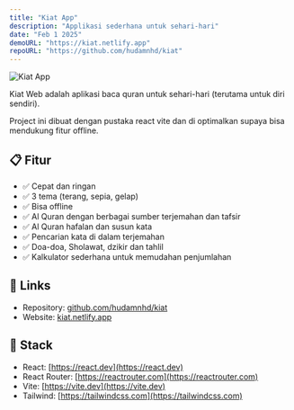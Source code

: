 ```yaml
---
title: "Kiat App"
description: "Applikasi sederhana untuk sehari-hari"
date: "Feb 1 2025"
demoURL: "https://kiat.netlify.app"
repoURL: "https://github.com/hudamnhd/kiat"
---
```


![Kiat App](/kiat-app.png)

Kiat Web adalah aplikasi baca quran untuk sehari-hari (terutama untuk diri sendiri).

Project ini dibuat dengan pustaka react vite dan di optimalkan supaya bisa mendukung fitur offline.

## 📋 Fitur

- ✅ Cepat dan ringan
- ✅ 3 tema (terang, sepia, gelap)
- ✅ Bisa offline
- ✅ Al Quran dengan berbagai sumber terjemahan dan tafsir
- ✅ Al Quran hafalan dan susun kata
- ✅ Pencarian kata di dalam terjemahan
- ✅ Doa-doa, Sholawat, dzikir dan tahlil
- ✅ Kalkulator sederhana untuk memudahan penjumlahan


## 📄 Links

- Repository: [github.com/hudamnhd/kiat](https://github.com/hudamnhd/kiat)
- Website: [kiat.netlify.app](https://kiat.netlify.app)

## 🚀 Stack

- React: [https://react.dev](https://react.dev)
- React Router: [https://reactrouter.com](https://reactrouter.com)
- Vite: [https://vite.dev](https://vite.dev)
- Tailwind: [https://tailwindcss.com](https://tailwindcss.com)
